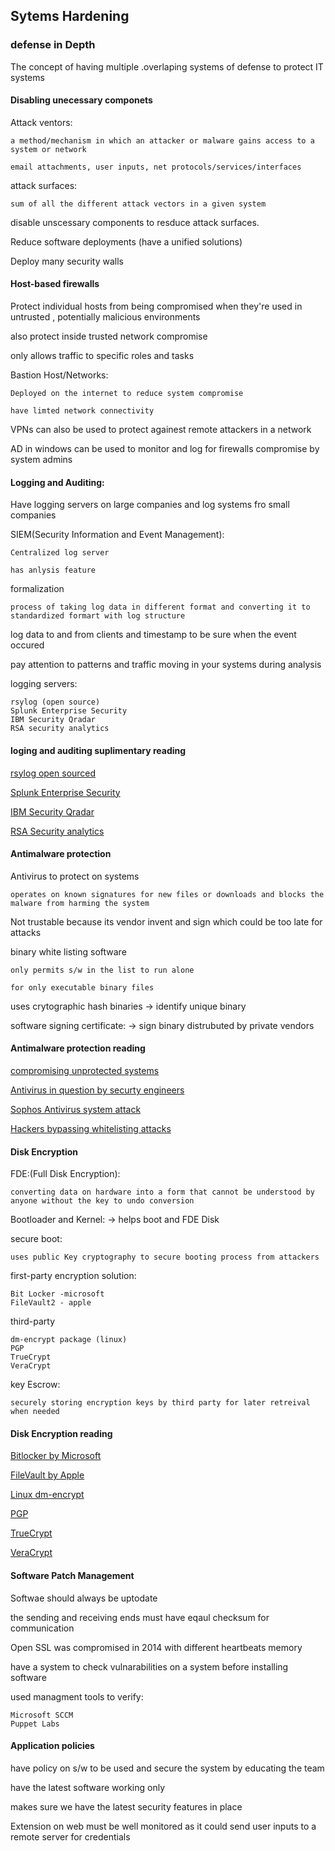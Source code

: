 
## Sytems Hardening 

### defense in Depth

The concept of having multiple .overlaping systems of defense to protect IT systems

#### Disabling unecessary componets 

Attack ventors:

    a method/mechanism in which an attacker or malware gains access to a system or network

    email attachments, user inputs, net protocols/services/interfaces

attack surfaces:

    sum of all the different attack vectors in a given system

disable unscessary components to resduce attack surfaces.

Reduce software deployments (have a unified solutions)

Deploy many security walls


#### Host-based firewalls

Protect individual hosts from being compromised when they're used in untrusted ,  potentially malicious environments

also protect inside trusted network compromise

only allows traffic to specific roles and tasks

Bastion Host/Networks:

    Deployed on the internet to reduce system compromise

    have limted network connectivity

VPNs can also be used to protect againest remote attackers in a network

AD in windows can be used to monitor and log for firewalls compromise by system admins 



#### Logging and Auditing:

Have logging servers on large companies and log systems fro small companies

SIEM(Security Information and Event Management):

    Centralized log server

    has anlysis feature

formalization

    process of taking log data in different format and converting it to standardized formart with log structure

log data to and from clients and timestamp to be sure when  the event occured

pay attention to patterns and traffic moving in your systems during analysis 

logging servers:

    rsylog (open source)
    Splunk Enterprise Security
    IBM Security Qradar
    RSA security analytics


#### loging and auditing suplimentary reading

[rsylog open sourced](https://github.com/rsyslog/rsyslog)

[Splunk Enterprise Security](https://www.splunk.com/)

[IBM Security Qradar](https://www.ibm.com/security/security-intelligence/qradar)

[RSA Security analytics](https://community.rsa.com/docs/DOC-41639)



#### Antimalware protection

Antivirus to protect on systems

    operates on known signatures for new files or downloads and blocks the malware from harming the system

Not trustable because its vendor invent and sign which could be too late for attacks

binary white listing software

    only permits s/w in the list to run alone

    for only executable binary files

uses crytographic hash binaries -> identify unique binary

software signing certificate: -> sign binary distrubuted by private vendors

#### Antimalware protection reading

[compromising unprotected systems](https://isc.sans.edu/survivaltime.html)

[Antivirus in question by securty engineers](http://robert.ocallahan.org/2017/01/disable-your-antivirus-software-except.html)

[Sophos Antivirus system attack](http://lock.cmpxchg8b.com/Sophail.pdf)

[Hackers bypassing whitelisting attacks](http://www.crn.com/news/security/240148192/bit9-admits-systems-breach-stolen-code-signing-certificates.htm)


#### Disk Encryption

FDE:(Full Disk Encryption):
    
    converting data on hardware into a form that cannot be understood by anyone without the key to undo conversion

Bootloader and Kernel: -> helps boot and FDE Disk

secure boot:

    uses public Key cryptography to secure booting process from attackers

first-party encryption solution:

    Bit Locker -microsoft
    FileVault2 - apple

third-party

    dm-encrypt package (linux)
    PGP
    TrueCrypt
    VeraCrypt

key Escrow:

    securely storing encryption keys by third party for later retreival when needed


#### Disk Encryption reading

[Bitlocker by Microsoft](https://docs.microsoft.com/en-us/windows/security/information-protection/bitlocker/bitlocker-overview)

[FileVault by Apple](https://support.apple.com/en-us/HT204837)

[Linux dm-encrypt](https://wiki.archlinux.org/index.php/dm-crypt)

[PGP](https://www.symantec.com/products/encryption)

[TrueCrypt](http://truecrypt.sourceforge.net/)

[VeraCrypt](https://www.veracrypt.fr/en/Home.html)



#### Software Patch Management

Softwae should always be uptodate 

the sending and receiving ends must have eqaul checksum for communication

Open SSL was compromised in 2014 with different heartbeats memory

have a system to check vulnarabilities on a system before installing software

used managment tools to verify:

    Microsoft SCCM
    Puppet Labs

#### Application policies

have policy on s/w to be used and secure the system by educating the team

have the latest software working only

makes sure we have the latest security features in place

Extension on web must be well monitored as it could send user inputs to a remote server for credentials
